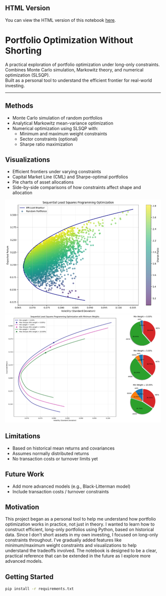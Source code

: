 ## HTML Version
You can view the HTML version of this notebook [here](https://endregb.github.io/efficient-frontier/notebook.html).

# Portfolio Optimization Without Shorting

A practical exploration of portfolio optimization under long-only constraints.  
Combines Monte Carlo simulation, Markowitz theory, and numerical optimization (SLSQP).  
Built as a personal tool to understand the efficient frontier for real-world investing.

---

## Methods

- Monte Carlo simulation of random portfolios
- Analytical Markowitz mean-variance optimization
- Numerical optimization using SLSQP with:
  - Minimum and maximum weight constraints
  - Sector constraints (optional)
  - Sharpe ratio maximization

## Visualizations

- Efficient frontiers under varying constraints
- Capital Market Line (CML) and Sharpe-optimal portfolios
- Pie charts of asset allocations
- Side-by-side comparisons of how constraints affect shape and allocation

<img src="figures/SLSQP_vs_random.png" alt="Efficient frontier plot" width="600"/>
<img src="figures/SLSQP_vs_minweights.png" alt="Efficient frontier plot" width="600"/>

## Limitations

- Based on historical mean returns and covariances
- Assumes normally distributed returns
- No transaction costs or turnover limits yet

## Future Work

- Add more advanced models (e.g., Black-Litterman model)
- Include transaction costs / turnover constraints

## Motivation

This project began as a personal tool to help me understand how portfolio optimization works in practice, not just in theory. I wanted to learn how to construct efficient, long-only portfolios using Python, based on historical data.
Since I don’t short assets in my own investing, I focused on long-only constraints throughout. I’ve gradually added features like minimum/maximum weight constraints and visualizations to help understand the tradeoffs involved.
The notebook is designed to be a clear, practical reference that can be extended in the future as I explore more advanced models.


## Getting Started

```bash
pip install -r requirements.txt
